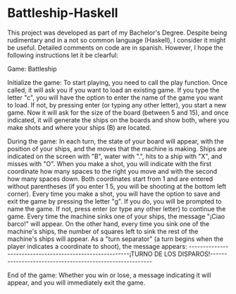 # Battleship-Haskell
This project was developed as part of my Bachelor's Degree. Despite being rudimentary and in a not so common language (Haskell), I consider it might be useful. Detailed comments on code are in spanish. However, I hope the following instructions let it be clearful:

Game: Battleship

Initialize the game:
To start playing, you need to call the play function. Once called, it will ask you if you want to load an existing game. If you type the letter "c", you will have the option to enter the name of the game you want to load. If not, by pressing enter (or typing any other letter), you start a new game. Now it will ask for the size of the board (between 5 and 15), and once indicated, it will generate the ships on the boards and show both, where you make shots and where your ships (B) are located.

During the game:
In each turn, the state of your board will appear, with the position of your ships, and the moves that the machine is making. Ships are indicated on the screen with "B", water with ".", hits to a ship with "X", and misses with "O". When you make a shot, you will indicate with the first coordinate how many spaces to the right you move and with the second how many spaces down. Both coordinates start from 1 and are entered without parentheses (if you enter 1 5, you will be shooting at the bottom left corner). Every time you make a shot, you will have the option to save and exit the game by pressing the letter "g". If you do, you will be prompted to name the game. If not, press enter (or type any other letter) to continue the game. Every time the machine sinks one of your ships, the message "¡Ciao barco!" will appear. On the other hand, every time you sink one of the machine's ships, the number of squares left to sink the rest of the machine's ships will appear. As a "turn separator" (a turn begins when the player indicates a coordinate to shoot), the message appears: ---------------------------------------------------------¡TURNO DE LOS DISPAROS!---------------------------------------------------------

End of the game:
Whether you win or lose, a message indicating it will appear, and you will immediately exit the game.
